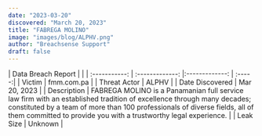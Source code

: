 ```yaml
---
date: "2023-03-20"
discovered: "March 20, 2023"
title: "FABREGA MOLINO"
image: "images/blog/ALPHV.png"
author: "Breachsense Support"
draft: false
---
```


| Data Breach Report           |              | 
| :-----------: | :-------------:     |:-------------:    | :-----:|
| Victim      | fmm.com.pa      | 
| Threat Actor      | ALPHV      | 
| Date Discovered      | Mar 20, 2023      | 
| Description      | FABREGA MOLINO is a Panamanian full service law firm with an established tradition of excellence through many decades; constituted by a team of more than 100 professionals of diverse fields, all of them committed to provide you with a trustworthy legal experience.      | 
| Leak Size      | Unknown      | 

